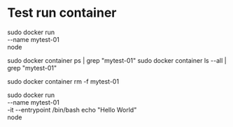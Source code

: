 # Test run container
sudo docker run \
    --name mytest-01 \
    node

sudo docker container ps | grep "mytest-01"
sudo docker container ls --all | grep "mytest-01"

sudo docker container rm -f mytest-01

sudo docker run \
    --name mytest-01 \
    -it --entrypoint /bin/bash echo "Hello World" \
    node



